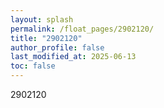 ```yaml
---
layout: splash
permalink: /float_pages/2902120/
title: "2902120"
author_profile: false
last_modified_at: 2025-06-13
toc: false
---
```

 
2902120
